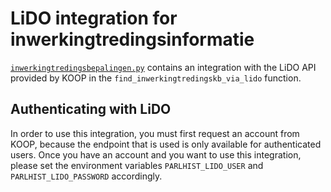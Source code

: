 # LiDO integration for inwerkingtredingsinformatie

[`inwerkingtredingsbepalingen.py`](/parlhistnl/utils/inwerkingtredingsbepalingen.py) contains an integration with the LiDO API provided by KOOP in the `find_inwerkingtredingskb_via_lido` function.

## Authenticating with LiDO
In order to use this integration, you must first request an account from KOOP, because the endpoint that is used is only available for authenticated users. Once you have an account and you want to use this integration, please set the environment variables `PARLHIST_LIDO_USER` and `PARLHIST_LIDO_PASSWORD` accordingly.